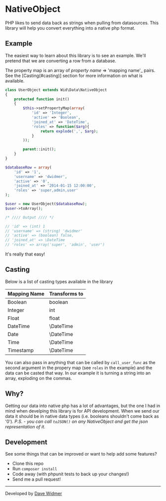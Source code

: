 # NativeObject

PHP likes to send data back as strings when pulling from datasources. This
library will help you convert everything into a native php format.

## Example

The easiest way to learn about this library is to see an example. We'll
pretend that we are converting a row from a database.

The property map is an array of _property name_ => 'mapping name'_ pairs. See the 
[Casting(#casting)] section for more information on what is available.

``` php
class UserObject extends Wid\Data\NativeObject
{
	protected function init()
	{
		$this->setPropertyMap(array(
			'id' => 'Integer',
			'active' => 'Boolean',
			'joined_at' => 'DateTime',
			'roles' => function($arg){
				return explode(',', $arg);
			}
		));

		parent::init();
	}
}

$databaseRow = array(
 	'id' => '1',
	'username' => 'dwidmer',
 	'active' => '0',
 	'joined_at' => '2014-01-15 12:00:00',
	'roles' => 'super,admin,user'
);

$user = new UserObject($databaseRow);
$user->toArray();

/* //// Output //// */

// 'id' => (int) 1
// 'username' => (string) 'dwidmer'
// 'active' => (boolean) false,
// 'joined_at' => \DateTime
// 'roles' => array('super', 'admin', 'user')

```

It's really that easy!

## Casting

Below is a list of casting types available in the library

 Mapping Name | Transforms to 
--------------|-------------
Boolean       | boolean
Integer       | int
Float         | float
DateTime      | \DateTime
Date          | \DateTime
Time          | \DateTime
Timestamp     | \DateTime

You can also pass in anything that can be called by `call_user_func` as the second
argument in the propery map (see `roles` in the example) and the data can be
casted that way. In our example it is turning a string into an array, exploding
on the commas.

## Why?

Getting our data into native php has a lot of advantages, but the one I had in
mind when develping this library is for API development. When we send our data
it should be in native data types (i.e. booleans shouldn't come back as '0').
_P.S. - you can call `toJSON()` on any NativeObject and get the json representation
of it._

## Development

See some things that can be improved or want to help add some features?

* Clone this repo
* Run `composer install`
* Code away (with phpunit tests to back up your changes!)
* Send me a pull request!

----------------

Developed by [Dave Widmer](http://www.davewidmer.net)

